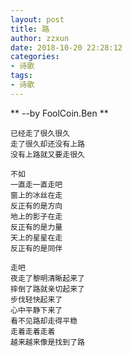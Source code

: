 ```yaml
---
layout: post
title: 路
author: zzxun
date: 2018-10-20 22:28:12
categories:
- 诗歌
tags:
- 诗歌
---
```

** --by FoolCoin.Ben **
~~~
已经走了很久很久
走了很久却还没有上路
没有上路就又要走很久

不如
一直走一直走吧
窗上的冰丝在走
反正有的是方向
地上的影子在走
反正有的是力量
天上的星星在走
反正有的是同伴

走吧
夜走了黎明清晰起来了
摔倒了路就亲切起来了
步伐轻快起来了
心中平静下来了
看不见路却走得平稳
走着走着走着
越来越来像是找到了路
~~~